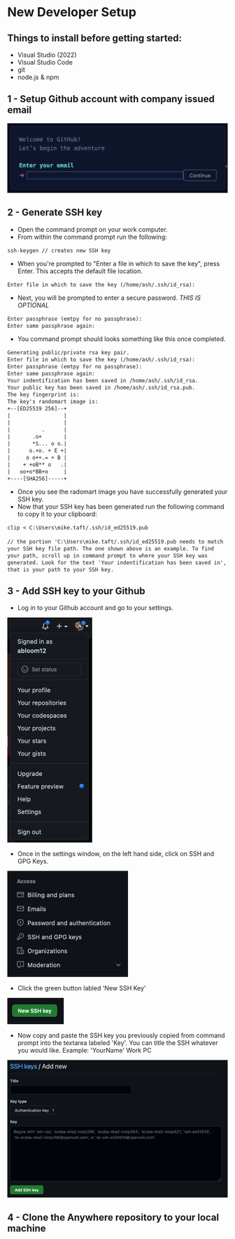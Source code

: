 # New Developer Setup

## Things to install before getting started:
- Visual Studio (2022)
- Visual Studio Code
- git
- node.js & npm

## 1 - Setup Github account with company issued email
![Alt text](/imgs/Screen%20Shot%202022-10-03%20at%2013.20.56.png)

## 2 - Generate SSH key
- Open the command prompt on your work computer.
- From within the command prompt run the following:
```
ssh-keygen // creates new SSH key
```
- When you're prompted to "Enter a file in which to save the key", press Enter. This accepts the default file location.
```
Enter file in which to save the key (/home/ash/.ssh/id_rsa):
```
- Next, you will be prompted to enter a secure password. *THIS IS OPTIONAL*
```
Enter passphrase (emtpy for no passphrase):
Enter same passphrase again:
``` 
- You command prompt should looks something like this once completed.
```
Generating public/private rsa key pair.
Enter file in which to save the key (/home/ash/.ssh/id_rsa):
Enter passphrase (emtpy for no passphrase):
Enter same passphrase again:
Your indentification has been saved in /home/ash/.ssh/id_rsa.
Your public key has been saved in /home/ash/.ssh/id_rsa.pub.
The key fingerprint is:
The key's randomart image is:
+--[ED25519 256]--+
|                 |
|                 |
|          .      |
|       .o+       |
|       *S... o o.|
|      o.+o. + E +|
|     o o++.= + B |
|    + +oB** o   .|
|   oo+o*BB+o     |
+----[SHA256]-----+
```
- Once you see the radomart image you have successfully generated your SSH key.
- Now that your SSH key has been generated run the following command to copy it to your clipboard:
```
clip < C:\Users\mike.taft/.ssh/id_ed25519.pub

// the portion 'C:\Users\mike.taft/.ssh/id_ed25519.pub needs to match your SSH key file path. The one shown above is an example. To find your path, scroll up in command prompt to where your SSH key was generated. Look for the text 'Your indentification has been saved in', that is your path to your SSH key.

```

## 3 - Add SSH key to your Github
- Log in to your Github account and go to your settings.

![Alt text](/imgs/Screen%20Shot%202022-10-03%20at%2013.53.04.png)

- Once in the settings window, on the left hand side, click on SSH and GPG Keys. 

![Alt text](/imgs/Screen%20Shot%202022-10-03%20at%2013.53.56.png)

- Click the green button labled 'New SSH Key'

![Alt text](/imgs/Screen%20Shot%202022-10-03%20at%2013.55.24.png)

- Now copy and paste the SSH key you previously copied from command prompt into the textarea labeled 'Key'. You can title the SSH whatever you would like. Example: 'YourName' Work PC

![Alt text](/imgs/Screen%20Shot%202022-10-03%20at%2013.56.22.png)


## 4 - Clone the Anywhere repository to your local machine
